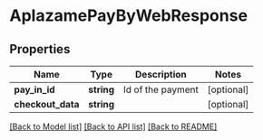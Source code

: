 # AplazamePayByWebResponse

## Properties
Name | Type | Description | Notes
------------ | ------------- | ------------- | -------------
**pay_in_id** | **string** | Id of the payment | [optional] 
**checkout_data** | **string** |  | [optional] 

[[Back to Model list]](../README.md#documentation-for-models) [[Back to API list]](../README.md#documentation-for-api-endpoints) [[Back to README]](../README.md)


